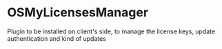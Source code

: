 OSMyLicensesManager
===================

Plugin to be installed on client's side, to manage the license keys, update authentication and kind of updates
